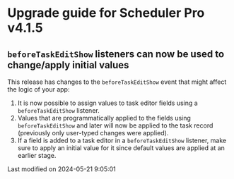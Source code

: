 # Upgrade guide for Scheduler Pro v4.1.5

## `beforeTaskEditShow` listeners can now be used to change/apply initial values

This release has changes to the `beforeTaskEditShow` event that might affect the logic of your app:
1. It is now possible to assign values to task editor fields using a `beforeTaskEditShow` listener.
2. Values that are programmatically applied to the fields using `beforeTaskEditShow` and later will now be applied to the task record (previously only user-typed changes were applied).
3. If a field is added to a task editor in a `beforeTaskEditShow` listener, make sure to apply an initial value for it since default values are applied at an earlier stage.


<p class="last-modified">Last modified on 2024-05-21 9:05:01</p>